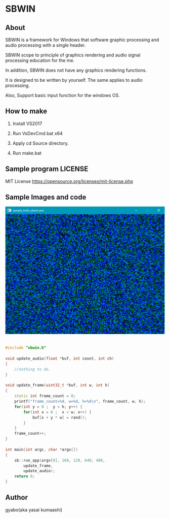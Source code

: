 # SBWIN

## About

SBWIN is a framework for Windows that software graphic processing and audio processing with a single header.

SBWIN scope to principle of graphics rendering and audio signal processing education for the me.

In addition, SBWIN does not have any graphics rendering functions.

It is designed to be written by yourself. The same applies to audio processing.

Also, Support basic input function for the windows OS.

## How to make 

1) Install VS2017

2) Run VsDevCmd.bat x64

3) Apply cd Source directory.

4) Run make.bat


## Sample program LICENSE

MIT License
https://opensource.org/licenses/mit-license.php

## Sample Images and code

![Image 000](/Images/sample_hello_sbwin.png)

```C++

#include "sbwin.h"

void update_audio(float *buf, int count, int ch)
{
	//nothing to do.
}

void update_frame(uint32_t *buf, int w, int h)
{
	static int frame_count = 0;
	printf("frame_count=%d, w=%d, h=%d\n", frame_count, w, h);
	for(int y = 0 ;  y < h; y++) {
		for(int x = 0 ;  x < w; x++) {
			buf[x + y * w] = rand();
		}
	}
	frame_count++;
}

int main(int argc, char *argv[])
{
	sb::run_app(argv[0], 160, 120, 640, 480,
		update_frame,
		update_audio);
	return 0;
}

```


## Author

gyabo(aka yasai kumaashi)

